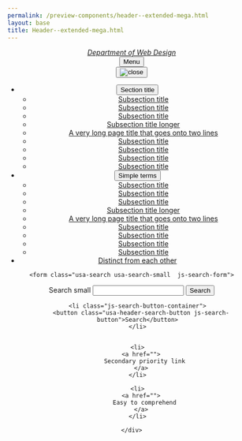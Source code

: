 ```yaml
--- 
permalink: /preview-components/header--extended-mega.html
layout: base 
title: Header--extended-mega.html
---
```



<header class="usa-header usa-header-extended" role="banner">
  <div class="usa-navbar">
  <div class="usa-logo" id="extended-mega-logo">
    <em class="usa-logo-text">
      <a href="/"
        title="Home"
        aria-label="Home">
        Department of Web Design
      </a>
    </em>
  </div>
  <button class="usa-menu-btn">Menu</button>
</div>

  <nav role="navigation" class="usa-nav">
    <div class="usa-nav-inner">
      <button class="usa-nav-close">
  <img src="../../dist/img/close.svg" alt="close">
</button>
<ul class="usa-nav-primary usa-accordion"><li><button class="usa-accordion-button usa-nav-link" aria-expanded="false" aria-controls="extended-mega-nav-section-one">
      <span>Section title</span>
    </button>
    <ul id="extended-mega-nav-section-one" class="usa-nav-submenu usa-megamenu usa-grid-full"><div class="usa-megamenu-col"><li>
                <a href="#">Subsection title</a>
              </li><li>
                <a href="#">Subsection title</a>
              </li><li>
                <a href="#">Subsection title</a>
              </li></div><div class="usa-megamenu-col"><li>
                <a href="#">Subsection title longer</a>
              </li><li>
                <a href="#">A very long page title that goes onto two lines</a>
              </li><li>
                <a href="#">Subsection title</a>
              </li></div><div class="usa-megamenu-col"><li>
                <a href="#">Subsection title</a>
              </li><li>
                <a href="#">Subsection title</a>
              </li><li>
                <a href="#">Subsection title</a>
              </li></div></ul></li><li><button class="usa-accordion-button usa-nav-link" aria-expanded="false" aria-controls="extended-mega-nav-section-two">
      <span>Simple terms</span>
    </button>
    <ul id="extended-mega-nav-section-two" class="usa-nav-submenu usa-megamenu usa-grid-full"><div class="usa-megamenu-col"><li>
                <a href="#">Subsection title</a>
              </li><li>
                <a href="#">Subsection title</a>
              </li><li>
                <a href="#">Subsection title</a>
              </li></div><div class="usa-megamenu-col"><li>
                <a href="#">Subsection title longer</a>
              </li><li>
                <a href="#">A very long page title that goes onto two lines</a>
              </li><li>
                <a href="#">Subsection title</a>
              </li></div><div class="usa-megamenu-col"><li>
                <a href="#">Subsection title</a>
              </li><li>
                <a href="#">Subsection title</a>
              </li><li>
                <a href="#">Subsection title</a>
              </li></div></ul></li><li><a class="usa-nav-link" href="javascript:void(0)">
      <span>Distinct from each other</span>
    </a></li></ul>
      <div class="usa-nav-secondary">
  
    <form class="usa-search usa-search-small  js-search-form">
  <div role="search">
    <label class="usa-sr-only" for="extended-mega-search-field-small">Search small</label>
    <input id="extended-mega-search-field-small" type="search" name="search">
    <button type="submit">
      <span class="usa-sr-only">Search</span>
    </button>
  </form>
</div>

  
  <ul class="usa-unstyled-list usa-nav-secondary-links">
    
    <li class="js-search-button-container">
      <button class="usa-header-search-button js-search-button">Search</button>
    </li>
    
    
    <li>
      <a href="">
        Secondary priority link
      </a>
    </li>
    
    <li>
      <a href="">
        Easy to comprehend
      </a>
    </li>
    
  </ul>
</div>

    </div>
  </nav>
</header>
<div class="usa-overlay"></div>


